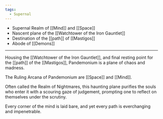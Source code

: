 ```yaml
---
tags:
  - Supernal
---
```

- Supernal Realm of [[Mind]] and [[Space]]
- Nascent plane of the [[Watchtower of the Iron Gauntlet]]
- Destination of the [[path]] of [[Mastigos]]
- Abode of [[Demons]]

---

Housing the [[Watchtower of the Iron Gauntlet]], and final resting point for the [[path]] of the [[Mastigos]], Pandemonium is a plane of chaos and madness.

The Ruling Arcana of Pandemonium are [[Space]] and [[Mind]].

Often called the Realm of Nightmares, this haunting plane purifies the souls who enter it with a scouring gaze of judgement, prompting one to reflect on themselves under the scrutiny.

Every corner of the mind is laid bare, and yet every path is everchanging and impenetrable. 

